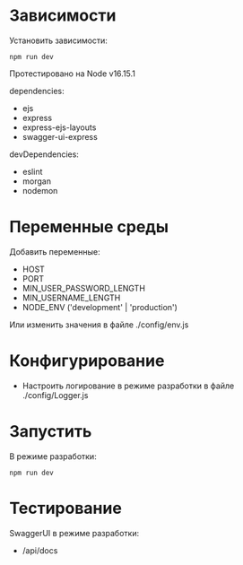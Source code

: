 # Зависимости

Установить зависимости:

```
npm run dev
```

Протестировано на Node v16.15.1

dependencies:
* ejs
* express
* express-ejs-layouts
* swagger-ui-express

devDependencies:
* eslint
* morgan
* nodemon

# Переменные среды

Добавить переменные:
* HOST
* PORT
* MIN_USER_PASSWORD_LENGTH
* MIN_USERNAME_LENGTH
* NODE_ENV ('development' | 'production')

Или изменить значения в файле ./config/env.js

# Конфигурирование

* Настроить логирование в режиме разработки в файле ./config/Logger.js

# Запустить

В режиме разработки:

```
npm run dev
```

# Тестирование

SwaggerUI в режиме разработки:
* /api/docs

